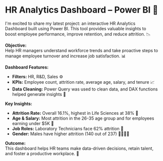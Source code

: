# HR Analytics Dashboard – Power BI 🚀

I'm excited to share my latest project: an interactive HR Analytics Dashboard built using Power BI. This tool provides valuable insights to boost employee performance, improve retention, and reduce attrition. 📉

**Objective:**  
Help HR managers understand workforce trends and take proactive steps to manage employee turnover and increase job satisfaction. 📊

**Dashboard Features:**
- **Filters:** HR, R&D, Sales ⚙️
- **KPIs:** Employee count, attrition rate, average age, salary, and tenure 📈
- **Data Cleaning:** Power Query was used to clean data, and DAX functions helped generate insights 🔄

**Key Insights:**
- **Attrition Rate:** Overall 16.1%, highest in Life Sciences at 38% 🚪
- **Age & Salary:** Most attrition in the 26-35 age group and for employees earning under $5K 💸
- **Job Roles:** Laboratory Technicians face 62% attrition 🔬
- **Gender:** Males have higher attrition (140 out of 237) 👨‍💼👩‍💼

**Outcome:**  
This dashboard helps HR teams make data-driven decisions, retain talent, and foster a productive workplace. 🌟
